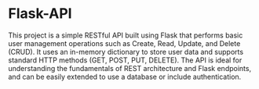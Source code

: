 # Flask-API

This project is a simple RESTful API built using Flask that performs basic user management operations such as Create, Read, Update, and Delete (CRUD). It uses an in-memory dictionary to store user data and supports standard HTTP methods (GET, POST, PUT, DELETE). The API is ideal for understanding the fundamentals of REST architecture and Flask endpoints, and can be easily extended to use a database or include authentication.
